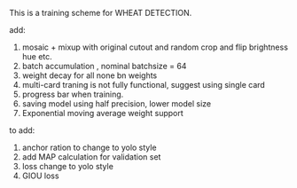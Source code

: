 This is a training scheme for WHEAT DETECTION.

add:
1) mosaic + mixup with original cutout and random crop and flip brightness hue etc.
2) batch accumulation , nominal batchsize = 64
3) weight decay for all none bn weights
4) multi-card traning is not fully functional, suggest using single card
5) progress bar when training.
6) saving model using half precision, lower model size
7) Exponential moving average weight support

to add:
1) anchor ration to change to yolo style
2) add MAP calculation for validation set
3) loss change to yolo style
4) GIOU loss

